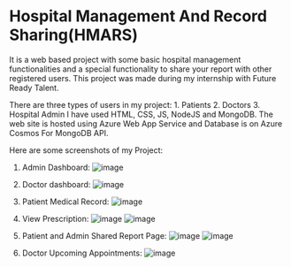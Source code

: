 # Hospital Management And Record Sharing(HMARS)
It is a web based project with some basic hospital management functionalities and a special functionality to share your report with other registered users. This project was made during my internship with Future Ready Talent.

There are three types of users in my project: 1. Patients     2. Doctors      3. Hospital Admin
I have used HTML, CSS, JS, NodeJS and MongoDB. The web site is hosted using Azure Web App Service and Database is on Azure Cosmos For MongoDB API.

Here are some screenshots of my Project:
1. Admin Dashboard:
![image](https://user-images.githubusercontent.com/58947407/176014173-0f43a473-c398-4423-819b-bfe5fef98a1e.png)

2. Doctor dashboard:
![image](https://user-images.githubusercontent.com/58947407/176018664-ee4f0312-6821-423a-a4af-487c7722fd4e.png)

3. Patient Medical Record:
![image](https://user-images.githubusercontent.com/58947407/176016624-bc160f0a-5d04-4a11-99c0-6e5e29da56d4.png)

4. View Prescription:
![image](https://user-images.githubusercontent.com/58947407/176018406-d0e869ac-4855-4afd-8ab2-0eb9041da69e.png)
![image](https://user-images.githubusercontent.com/58947407/176017067-5ae8f39e-5d85-42cd-b055-20bb260612bd.png)


5. Patient and Admin Shared Report Page:
![image](https://user-images.githubusercontent.com/58947407/176017416-1d4d3edc-d4dd-4cb0-87a2-77a03e28f950.png)
![image](https://user-images.githubusercontent.com/58947407/176019078-c3c0b7f8-7177-41b9-aa78-a090630814c1.png)

6. Doctor Upcoming Appointments:
![image](https://user-images.githubusercontent.com/58947407/176015629-c65da17f-1e39-4af4-8d0f-5a0f845e24c4.png)
